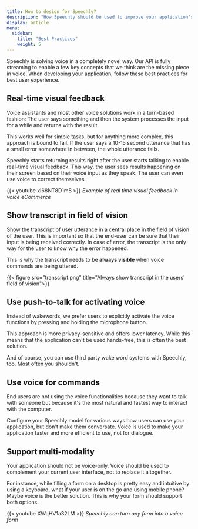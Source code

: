 ```yaml
---
title: How to design for Speechly?
description: "How Speechly should be used to improve your application's user experience?"
display: article
menu:
  sidebar:
    title: "Best Practices"
    weight: 5
---
```


Speechly is solving voice in a completely novel way. Our API is fully streaming to enable a few key concepts that we think are the missing piece in voice. When developing your application, follow these best practices for best user experience.

## Real-time visual feedback

Voice assistants and most other voice solutions work in a turn-based fashion: The user says something and then the system processes the input for a while and returns with the result.

This works well for simple tasks, but for anything more complex, this approach is bound to fail. If the user says a 10-15 second utterance that has a small error somewhere in between, the whole utterance fails. 

Speechly starts returning results right after the user starts talking to enable real-time visual feedback. This way, the user sees results happening on their screen based on their voice input as they speak. The user can even use voice to correct themselves.

{{< youtube xI68NT8D1m8 >}}
*Example of real time visual feedback in voice eCommerce*

## Show transcript in field of vision

Show the transcript of user utterance in a central place in the field of vision of the user. This is important so that the end-user can be sure that their input is being received correctly. In case of error, the transcript is the only way for the user to know why the error happened.

This is why the transcript needs to be **always visible** when voice commands are being uttered.

{{< figure src="transcript.png" title="Always show transcript in the users' field of vision">}}


## Use push-to-talk for activating voice

Instead of wakewords, we prefer users to explicitly activate the voice functions by pressing and holding the microphone button.

This approach is more privacy-sensitive and offers lower latency. While this means that the application can't be used hands-free, this is often the best solution. 

And of course, you can use third party wake word systems with Speechly, too. Most often you shouldn't. 

## Use voice for commands

End users are not using the voice functionalities because they want to talk with someone but because it's the most natural and fastest way to interact with the computer. 

Configure your Speechly model for various ways how users can use your application, but don't make them conversate. Voice is used to make your application faster and more efficient to use, not for dialogue.

## Support multi-modality

Your application should not be voice-only. Voice should be used to complement your current user interface, not to replace it altogether. 

For instance, while filling a form on a desktop is pretty easy and intuitive by using a keyboard, what if your user is on the go and using mobile phone? Maybe voice is the better solution. This is why your form should support both options.

{{< youtube XWqHV1a32LM >}}
*Speechly can turn any form into a voice form*


